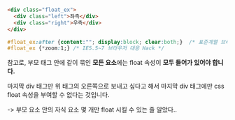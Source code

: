 
```html

<div class="float_ex">
  <div class="left">좌측</div>
  <div class="right">우측</div>
</div>
```

```css
#float_ex:after {content:""; display:block; clear:both;}  /* 표준계열 브라우저에 대응하는 float 해제용 가상 엘리먼트의 생성 */
#float_ex {*zoom:1;} /* IE5.5~7 브라우저 대응 Hack */
```


참고로, 부모 태그 안에 같이 묶인 **모든 요소**에는 float 속성이 **모두 들어가 있어야 합니다.**

마지막 div 태그만 위 태그의 오른쪽으로 보내고 싶다고 해서 마지막 div 태그에만 css float 속성을 부여할 수 없다는 것입니다.

-> 부모 요소 안의 자식 요소 몇 개만 float 시킬 수 있는 줄 알았다..
